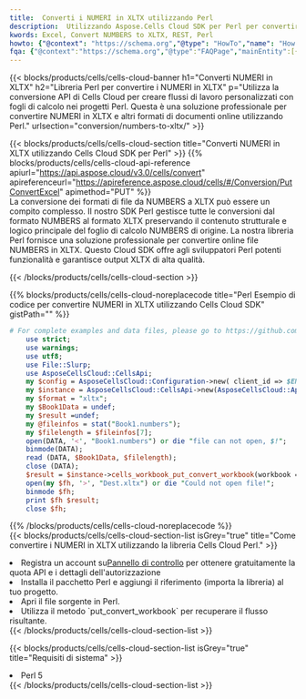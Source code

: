 ```yaml
---
title:  Converti i NUMERI in XLTX utilizzando Perl
description:  Utilizzando Aspose.Cells Cloud SDK per Perl per convertire un file in formato NUMERI in un file in formato XLTX.
kwords: Excel, Convert NUMBERS to XLTX, REST, Perl
howto: {"@context": "https://schema.org","@type": "HowTo","name": "How to convert NUMBERS to XLTX using the Cells Cloud Perl library.","description": "How to convert NUMBERS to XLTX using the Cells Cloud Perl library.","image": {"@type": "ImageObject"},"url": "/perl/conversion/numbers-to-xltx/","step": [{ "@type": "HowToStep","name": "How to convert NUMBERS to XLTX using the Cells Cloud Perl library. step 1", "image": {"@type": "ImageObject",},"url": "/perl/conversion/numbers-to-xltx/","text": "Register an account at <a href='https://dashboard.aspose.cloud/'>Dashboard</a> to get free API quota & authorization details",},{ "@type": "HowToStep","name": "How to convert NUMBERS to XLTX using the Cells Cloud Perl library. step 1", "image": {"@type": "ImageObject",},"url": "/perl/conversion/numbers-to-xltx/","text": "Install Perl package and add the reference (import the library) to your project.",},{ "@type": "HowToStep","name": "How to convert NUMBERS to XLTX using the Cells Cloud Perl library. step 1", "image": {"@type": "ImageObject",},"url": "/perl/conversion/numbers-to-xltx/","text": "Open the source file in Perl.",},{ "@type": "HowToStep","name": "How to convert NUMBERS to XLTX using the Cells Cloud Perl library. step 1", "image": {"@type": "ImageObject",},"url": "/perl/conversion/numbers-to-xltx/","text": "Use the `put_convert_workbook` method to retrieve the resulting stream.",}, ],"supply": {"@type": "HowToSupply","name": "document"},"tool": [{"@type": "HowToTool","name": "VIM, Visual Studio Code, Eclipse"},{"@type": "HowToTool","name": "Aspose Cells"}],"totalTime": "PT6M"}
fqa: {"@context":"https://schema.org","@type":"FAQPage","mainEntity":[{"@type":"Question","name":"Why convert file formats in C# using REST API?","acceptedAnswer":{"@type":"Answer","text":"Documents are encoded in many ways, and some files may be incompatible with the software you use. To open and read such files, just convert them to appropriate file formats.<br/><ol><li>Install .NET SDK and add the reference (import the library) to your project.</li><li>Open the source file in C# using REST API.</li><li>Call the PutConvertWorkbookRequest() method, passing an output filename with required extension.</li><li>Get the result of conversion as a separate file.</li></ol>"}},{"@type":"Question","name":"What file formats can I convert with your C# library?","acceptedAnswer":{"@type":"Answer","text":"We support a variety of file formats for conversion using .NET library, including XLSX, Excel, xls , PDF, CSV, HTML, Markdown, XML, PNG, JPG, TIFF, Json, TXT and many more."}},{"@type":"Question","name":"What is the maximum allowed file size for conversion using this .NET library?","acceptedAnswer":{"@type":"Answer","text":"There are no file size limits for format conversions using .NET library."}}]}
---
```

{{< blocks/products/cells/cells-cloud-banner h1="Converti NUMERI in XLTX" h2="Libreria Perl per convertire i NUMERI in XLTX" p="Utilizza la conversione API di Cells Cloud per creare flussi di lavoro personalizzati con fogli di calcolo nei progetti Perl. Questa è una soluzione professionale per convertire NUMERI in XLTX e altri formati di documenti online utilizzando Perl." urlsection="conversion/numbers-to-xltx/" >}}

{{< blocks/products/cells/cells-cloud-section title="Converti NUMERI in XLTX utilizzando Cells Cloud SDK per Perl" >}}
{{% blocks/products/cells/cells-cloud-api-reference apiurl="https://api.aspose.cloud/v3.0/cells/convert" apireferenceurl="https://apireference.aspose.cloud/cells/#/Conversion/PutConvertExcel" apimethod="PUT" %}}
<br/>
La conversione dei formati di file da NUMBERS a XLTX può essere un compito complesso. Il nostro SDK Perl gestisce tutte le conversioni dal formato NUMBERS al formato XLTX preservando il contenuto strutturale e logico principale del foglio di calcolo NUMBERS di origine. La nostra libreria Perl fornisce una soluzione professionale per convertire online file NUMBERS in XLTX. Questo Cloud SDK offre agli sviluppatori Perl potenti funzionalità e garantisce output XLTX di alta qualità.

{{< /blocks/products/cells/cells-cloud-section >}}

{{% blocks/products/cells/cells-cloud-noreplacecode title="Perl Esempio di codice per convertire NUMERI in XLTX utilizzando Cells Cloud SDK" gistPath="" %}}
 
```perl
# For complete examples and data files, please go to https://github.com/aspose-cells-cloud/aspose-cells-cloud-perl/
    use strict;
    use warnings;
    use utf8; 
    use File::Slurp;
    use AsposeCellsCloud::CellsApi;
    my $config = AsposeCellsCloud::Configuration->new( client_id => $ENV{'ProductClientId'}, client_secret => $ENV{'ProductClientSecret'});
    my $instance = AsposeCellsCloud::CellsApi->new(AsposeCellsCloud::ApiClient->new( $config));
    my $format = "xltx";
    my $Book1Data = undef;
    my $result =undef;
    my @fileinfos = stat("Book1.numbers");
    my $filelength = $fileinfos[7];
    open(DATA, '<', "Book1.numbers") or die "file can not open, $!";
    binmode(DATA);
    read (DATA, $Book1Data, $filelength);
    close (DATA); 
    $result = $instance->cells_workbook_put_convert_workbook(workbook => $Book1Data, format => $format);
    open(my $fh, '>', "Dest.xltx") or die "Could not open file!";
    binmode $fh;
    print $fh $result;
    close $fh;
```
 
{{% /blocks/products/cells/cells-cloud-noreplacecode %}}
<br/>
{{< blocks/products/cells/cells-cloud-section-list isGrey="true" title="Come convertire i NUMERI in XLTX utilizzando la libreria Cells Cloud Perl." >}}
<li> Registra un account su<a href="https://dashboard.aspose.cloud/">Pannello di controllo</a> per ottenere gratuitamente la quota API e i dettagli dell'autorizzazione</li>
<li>Installa il pacchetto Perl e aggiungi il riferimento (importa la libreria) al tuo progetto.</li>
<li>Apri il file sorgente in Perl.</li>
<li>Utilizza il metodo `put_convert_workbook` per recuperare il flusso risultante.</li>
{{< /blocks/products/cells/cells-cloud-section-list >}}

{{< blocks/products/cells/cells-cloud-section-list isGrey="true" title="Requisiti di sistema" >}}
<li>Perl 5</li>
{{< /blocks/products/cells/cells-cloud-section-list >}}
